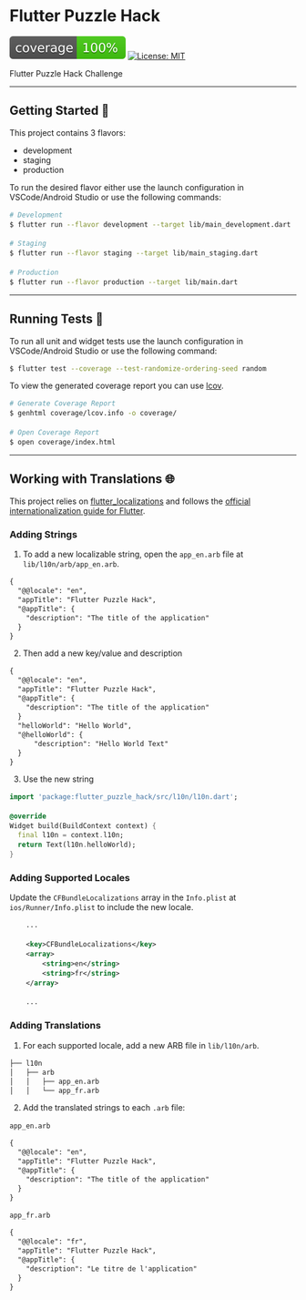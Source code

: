 # Flutter Puzzle Hack

![coverage][coverage_badge]
[![License: MIT][license_badge]][license_link]

Flutter Puzzle Hack Challenge

---

## Getting Started 🚀

This project contains 3 flavors:

- development
- staging
- production

To run the desired flavor either use the launch configuration in VSCode/Android Studio or use the following commands:

```sh
# Development
$ flutter run --flavor development --target lib/main_development.dart

# Staging
$ flutter run --flavor staging --target lib/main_staging.dart

# Production
$ flutter run --flavor production --target lib/main.dart
```

---

## Running Tests 🧪

To run all unit and widget tests use the launch configuration in VSCode/Android Studio or use the following command:

```sh
$ flutter test --coverage --test-randomize-ordering-seed random
```

To view the generated coverage report you can use [lcov](https://github.com/linux-test-project/lcov).

```sh
# Generate Coverage Report
$ genhtml coverage/lcov.info -o coverage/

# Open Coverage Report
$ open coverage/index.html
```

---

## Working with Translations 🌐

This project relies on [flutter_localizations][flutter_localizations_link] and follows the [official internationalization guide for Flutter][internationalization_link].

### Adding Strings

1. To add a new localizable string, open the `app_en.arb` file at `lib/l10n/arb/app_en.arb`.

```arb
{
  "@@locale": "en",
  "appTitle": "Flutter Puzzle Hack",
  "@appTitle": {
    "description": "The title of the application"
  }
}
```

2. Then add a new key/value and description

```arb
{
  "@@locale": "en",
  "appTitle": "Flutter Puzzle Hack",
  "@appTitle": {
    "description": "The title of the application"
  }
  "helloWorld": "Hello World",
  "@helloWorld": {
      "description": "Hello World Text"
  }
}
```

3. Use the new string

```dart
import 'package:flutter_puzzle_hack/src/l10n/l10n.dart';

@override
Widget build(BuildContext context) {
  final l10n = context.l10n;
  return Text(l10n.helloWorld);
}
```

### Adding Supported Locales

Update the `CFBundleLocalizations` array in the `Info.plist` at `ios/Runner/Info.plist` to include the new locale.

```xml
    ...

    <key>CFBundleLocalizations</key>
	<array>
		<string>en</string>
		<string>fr</string>
	</array>

    ...
```

### Adding Translations

1. For each supported locale, add a new ARB file in `lib/l10n/arb`.

```text
├── l10n
│   ├── arb
│   │   ├── app_en.arb
│   │   └── app_fr.arb
```

2. Add the translated strings to each `.arb` file:

`app_en.arb`

```arb
{
  "@@locale": "en",
  "appTitle": "Flutter Puzzle Hack",
  "@appTitle": {
    "description": "The title of the application"
  }
}
```

`app_fr.arb`

```arb
{
  "@@locale": "fr",
  "appTitle": "Flutter Puzzle Hack",
  "@appTitle": {
    "description": "Le titre de l'application"
  }
}
```

[coverage_badge]: coverage_badge.svg
[flutter_localizations_link]: https://api.flutter.dev/flutter/flutter_localizations/flutter_localizations-library.html
[internationalization_link]: https://flutter.dev/docs/development/accessibility-and-localization/internationalization
[license_badge]: https://img.shields.io/badge/license-MIT-blue.svg
[license_link]: https://opensource.org/licenses/MIT